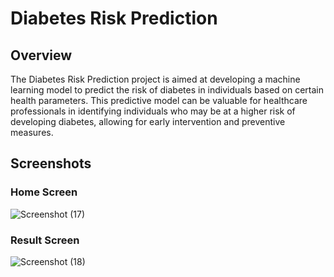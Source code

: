 # Diabetes Risk Prediction

## Overview

The Diabetes Risk Prediction project is aimed at developing a machine learning model to predict the risk of diabetes in individuals based on certain health parameters. This predictive model can be valuable for healthcare professionals in identifying individuals who may be at a higher risk of developing diabetes, allowing for early intervention and preventive measures.

## Screenshots

### Home Screen

![Screenshot (17)](https://github.com/VishnujithVj/Diabetes-Risk-Prediction/assets/144329305/0c2f032a-c77a-412d-90d3-f3ddd4e644ea)
 

### Result Screen

![Screenshot (18)](https://github.com/VishnujithVj/Diabetes-Risk-Prediction/assets/144329305/f480a25b-d500-4f67-81ce-77eabac7fe2a)



 
